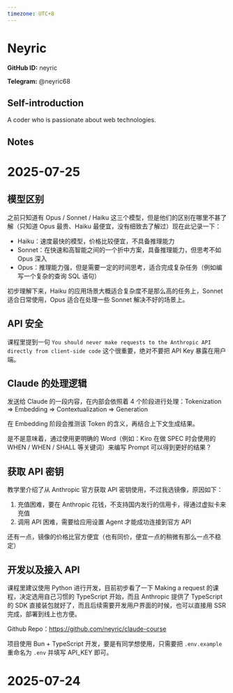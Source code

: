 ```yaml
---
timezone: UTC+8
---
```


# Neyric

**GitHub ID:** neyric

**Telegram:** @neyric68

## Self-introduction

A coder who is passionate about web technologies.

## Notes

<!-- Content_START -->
# 2025-07-25

## 模型区别

之前只知道有 Opus / Sonnet / Haiku 这三个模型，但是他们的区别在哪里不甚了解（只知道 Opus 最贵、Haiku 最便宜，没有细致去了解过）现在此记录一下：

- Haiku：速度最快的模型，价格比较便宜，不具备推理能力
- Sonnet：在快速和高智能之间的一个折中方案，具备推理能力，但思考不如 Opus 深入
- Opus：推理能力强，但是需要一定的时间思考，适合完成复杂任务（例如编写一个复杂的查询 SQL 语句）

初步理解下来，Haiku 的应用场景大概适合复杂度不是那么高的任务上，Sonnet 适合日常使用，Opus 适合在处理一些 Sonnet 解决不好的场景上。

## API 安全

课程里提到一句 `You should never make requests to the Anthropic API directly from client-side code` 这个很重要，绝对不要把 API Key 暴露在用户端。

## Claude 的处理逻辑

发送给 Claude 的一段内容，在内部会依照着 4 个阶段进行处理：Tokenization => Embedding => Contextualization => Generation

在 Embedding 阶段会推测该 Token 的含义，再结合上下文生成结果。

是不是意味着，通过使用更明确的 Word（例如：Kiro 在做 SPEC 时会使用的 WHEN / WHEN / SHALL 等关键词）来编写 Prompt 可以得到更好的结果？

## 获取 API 密钥

教学里介绍了从 Anthropic 官方获取 API 密钥使用，不过我选镜像，原因如下：

1. 充值困难，要在 Anthropic 花钱，不支持国内发行的信用卡，得通过虚拟卡来充值
2. 调用 API 困难，需要给应用设置 Agent 才能成功连接到官方 API

还有一点，镜像的价格比官方便宜（也有同价，便宜一点的稍微有那么一点不稳定）

## 开发以及接入 API

课程里建议使用 Python 进行开发，目前初步看了一下 Making a request 的课程，决定选用自己习惯的 TypeScript 开始，而且 Anthropic 提供了 TypeScript 的 SDK 直接装包就好了，而且后续需要开发用户界面的时候，也可以直接用 SSR 完成，部署到线上也方便。

Github Repo：https://github.com/neyric/claude-course

项目使用 Bun + TypeScript 开发，要是有同学想使用，只需要把 `.env.example` 重命名为 `.env` 并填写 API_KEY 即可。

# 2025-07-24

<!-- Content_END -->
